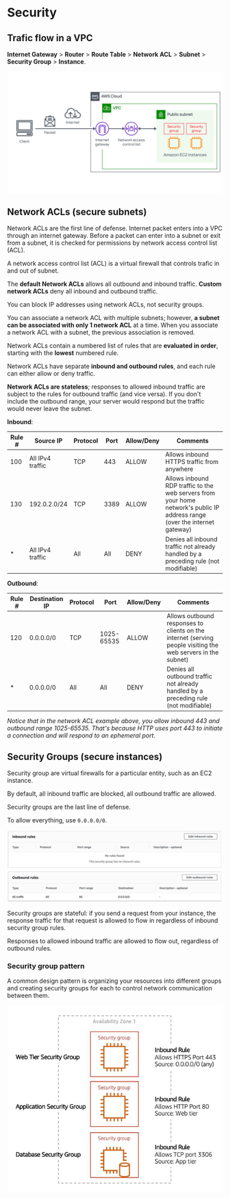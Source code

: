 # Security

## Trafic flow in a VPC

**Internet Gateway** > **Router** > **Route Table** > **Network ACL** > **Subnet** > **Security Group** > **Instance**.

![](images/traffic-flow.png)

## Network ACLs (secure subnets)

Network ACLs are the first line of defense. Internet packet enters into a VPC through an internet gateway. Before a packet can enter into a subnet or exit from a subnet, it is checked for permissions by network access control list (ACL).

A network access control list (ACL) is a virtual firewall that controls trafic in and out of subnet.

The **default Network ACLs** allows all outbound and inbound traffic. **Custom network ACLs** deny all inbound and outbound traffic.

You can block IP addresses using network ACLs, not security groups.

You can associate a network ACL with multiple subnets; however, **a subnet can be associated with only 1 network ACL** at a time. When you associate a network ACL with a subnet, the previous association is removed.

Network ACLs contain a numbered list of rules that are **evaluated in order**, starting with the **lowest** numbered rule.

Network ACLs have separate **inbound and outbound rules**, and each rule can either allow or deny traffic.

**Network ACLs are stateless**; responses to allowed inbound traffic are subject to the rules for outbound traffic (and vice versa). If you don't include the outbound range, your server would respond but the traffic would never leave the subnet.


**Inbound**:

| Rule # | Source IP | Protocol | Port | Allow/Deny | Comments |
|---|---|---|---|---|---|
| 100 | All  IPv4 traffic | TCP | 443 | ALLOW | Allows  inbound HTTPS traffic from anywhere |
| 130 | 192.0.2.0/24 | TCP | 3389 | ALLOW | Allows  inbound RDP traffic to the web servers from your home network's public IP  address range (over the internet gateway) |
| * | All  IPv4 traffic | All | All | DENY | Denies  all inbound traffic not already handled by a preceding rule (not modifiable) |


**Outbound**:

| Rule # | Destination IP | Protocol | Port | Allow/Deny | Comments |
|---|---|---|---|---|---|
| 120 | 0.0.0.0/0 | TCP | 1025-65535 | ALLOW | Allows  outbound responses to clients on the internet (serving people visiting the  web servers in the subnet) |
| * | 0.0.0.0/0 | All | All | DENY | Denies  all outbound traffic not already handled by a preceding rule (not modifiable) |

*Notice that in the network ACL example above, you allow inbound 443 and outbound range 1025-65535. That's because HTTP uses port 443 to initiate a connection and will respond to an ephemeral port.*


## Security Groups (secure instances)

Security group are virtual firewalls for a particular entity, such as an EC2 instance.

By default, all inbound traffic are blocked, all outbound traffic are allowed.

Security groups are the last line of defense.

To allow everything, use `0.0.0.0/0`.

![](images/sg.png)

Security groups are stateful: if you send a request from your instance, the response traffic for that request is allowed to flow in regardless of inbound security group rules.

Responses to allowed inbound traffic are allowed to flow out, regardless of outbound rules.

### Security group pattern

A common design pattern is organizing your resources into different groups and creating security groups for each to control network communication between them.

![](images/layer-sg.png)
